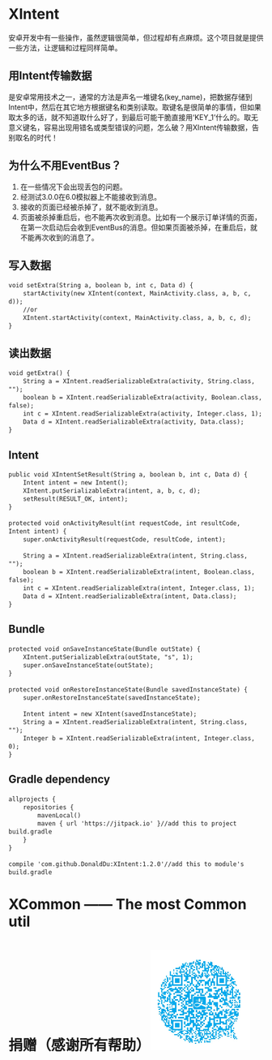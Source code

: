 # XIntent 

安卓开发中有一些操作，虽然逻辑很简单，但过程却有点麻烦。这个项目就是提供一些方法，让逻辑和过程同样简单。

## 用Intent传输数据
是安卓常用技术之一，通常的方法是声名一堆键名(key_name)，把数据存储到Intent中，然后在其它地方根据键名和类别读取。取键名是很简单的事情，但如果取太多的话，就不知道取什么好了，到最后可能干脆直接用‘KEY_1’什么的。取无意义键名，容易出现用错名或类型错误的问题，怎么破？用XIntent传输数据，告别取名的时代！

## 为什么不用EventBus？
1. 在一些情况下会出现丢包的问题。
2. 经测试3.0.0在6.0模拟器上不能接收到消息。
3. 接收的页面已经被杀掉了，就不能收到消息。
4. 页面被杀掉重启后，也不能再次收到消息。比如有一个展示订单详情的页面，在第一次启动后会收到EventBus的消息。但如果页面被杀掉，在重启后，就不能再次收到的消息了。

## 写入数据
	void setExtra(String a, boolean b, int c, Data d) {
		startActivity(new XIntent(context, MainActivity.class, a, b, c, d));
		//or
		XIntent.startActivity(context, MainActivity.class, a, b, c, d);
	}
## 读出数据
	void getExtra() {
		String a = XIntent.readSerializableExtra(activity, String.class, "");
		boolean b = XIntent.readSerializableExtra(activity, Boolean.class, false);
		int c = XIntent.readSerializableExtra(activity, Integer.class, 1);
		Data d = XIntent.readSerializableExtra(activity, Data.class);
	}
## Intent
	public void XIntentSetResult(String a, boolean b, int c, Data d) {
		Intent intent = new Intent();
		XIntent.putSerializableExtra(intent, a, b, c, d);
		setResult(RESULT_OK, intent);
	}
	
	protected void onActivityResult(int requestCode, int resultCode, Intent intent) {
		super.onActivityResult(requestCode, resultCode, intent);

		String a = XIntent.readSerializableExtra(intent, String.class, "");
		boolean b = XIntent.readSerializableExtra(intent, Boolean.class, false);
		int c = XIntent.readSerializableExtra(intent, Integer.class, 1);
		Data d = XIntent.readSerializableExtra(intent, Data.class);
	}
## Bundle
    protected void onSaveInstanceState(Bundle outState) {
        XIntent.putSerializableExtra(outState, "s", 1);
        super.onSaveInstanceState(outState);
    }
 
    protected void onRestoreInstanceState(Bundle savedInstanceState) {
        super.onRestoreInstanceState(savedInstanceState);
        
        Intent intent = new XIntent(savedInstanceState);
        String a = XIntent.readSerializableExtra(intent, String.class, "");
        Integer b = XIntent.readSerializableExtra(intent, Integer.class, 0);
    }
## Gradle dependency
    allprojects {
        repositories {
            mavenLocal()
            maven { url 'https://jitpack.io' }//add this to project build.gradle
        }
    }

    compile 'com.github.DonaldDu:XIntent:1.2.0'//add this to module's build.gradle

# XCommon —— The most Common util

# 捐赠（感谢所有帮助）![image](https://raw.githubusercontent.com/DonaldDu/XIntent/master/qrcode_alipay.png)
